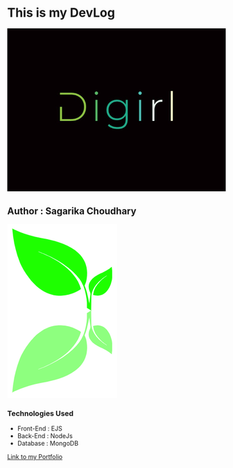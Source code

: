 # This is my DevLog

![alt text](./img/banner.png "Digirl Banner")

## Author : Sagarika Choudhary

![alt text](./img/favicon.ico "Logo Title Text 1")

### Technologies Used
+ Front-End : EJS
+ Back-End : NodeJs
+ Database : MongoDB

[Link to my Portfolio](https://sc310portfolio.web.app/)